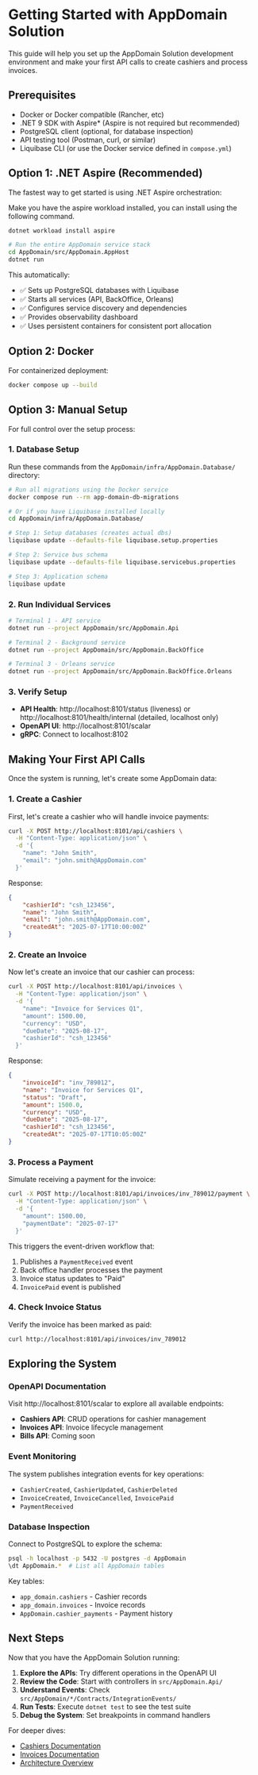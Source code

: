 # Getting Started with AppDomain Solution

This guide will help you set up the AppDomain Solution development environment and make your first API calls to create cashiers and process invoices.

## Prerequisites

-   Docker or Docker compatible (Rancher, etc)
-   .NET 9 SDK with Aspire\* (Aspire is not required but recommended)
-   PostgreSQL client (optional, for database inspection)
-   API testing tool (Postman, curl, or similar)
-   Liquibase CLI (or use the Docker service defined in `compose.yml`)

## Option 1: .NET Aspire (Recommended)

The fastest way to get started is using .NET Aspire orchestration:

Make you have the aspire workload installed, you can install using the following command.

```bash
dotnet workload install aspire
```

```bash
# Run the entire AppDomain service stack
cd AppDomain/src/AppDomain.AppHost
dotnet run
```

This automatically:

-   ✅ Sets up PostgreSQL databases with Liquibase
-   ✅ Starts all services (API, BackOffice, Orleans)
-   ✅ Configures service discovery and dependencies
-   ✅ Provides observability dashboard
-   ✅ Uses persistent containers for consistent port allocation

## Option 2: Docker

For containerized deployment:

```bash
docker compose up --build
```

## Option 3: Manual Setup

For full control over the setup process:

### 1. Database Setup

Run these commands from the `AppDomain/infra/AppDomain.Database/` directory:

```bash
# Run all migrations using the Docker service
docker compose run --rm app-domain-db-migrations

# Or if you have Liquibase installed locally
cd AppDomain/infra/AppDomain.Database/

# Step 1: Setup databases (creates actual dbs)
liquibase update --defaults-file liquibase.setup.properties

# Step 2: Service bus schema
liquibase update --defaults-file liquibase.servicebus.properties

# Step 3: Application schema
liquibase update
```

### 2. Run Individual Services

```bash
# Terminal 1 - API service
dotnet run --project AppDomain/src/AppDomain.Api

# Terminal 2 - Background service
dotnet run --project AppDomain/src/AppDomain.BackOffice

# Terminal 3 - Orleans service
dotnet run --project AppDomain/src/AppDomain.BackOffice.Orleans
```

### 3. Verify Setup

-   **API Health**: http://localhost:8101/status (liveness) or http://localhost:8101/health/internal (detailed, localhost only)
-   **OpenAPI UI**: http://localhost:8101/scalar
-   **gRPC**: Connect to localhost:8102

## Making Your First API Calls

Once the system is running, let's create some AppDomain data:

### 1. Create a Cashier

First, let's create a cashier who will handle invoice payments:

```bash
curl -X POST http://localhost:8101/api/cashiers \
  -H "Content-Type: application/json" \
  -d '{
    "name": "John Smith",
    "email": "john.smith@AppDomain.com"
  }'
```

Response:

```json
{
    "cashierId": "csh_123456",
    "name": "John Smith",
    "email": "john.smith@AppDomain.com",
    "createdAt": "2025-07-17T10:00:00Z"
}
```

### 2. Create an Invoice

Now let's create an invoice that our cashier can process:

```bash
curl -X POST http://localhost:8101/api/invoices \
  -H "Content-Type: application/json" \
  -d '{
    "name": "Invoice for Services Q1",
    "amount": 1500.00,
    "currency": "USD",
    "dueDate": "2025-08-17",
    "cashierId": "csh_123456"
  }'
```

Response:

```json
{
    "invoiceId": "inv_789012",
    "name": "Invoice for Services Q1",
    "status": "Draft",
    "amount": 1500.0,
    "currency": "USD",
    "dueDate": "2025-08-17",
    "cashierId": "csh_123456",
    "createdAt": "2025-07-17T10:05:00Z"
}
```

### 3. Process a Payment

Simulate receiving a payment for the invoice:

```bash
curl -X POST http://localhost:8101/api/invoices/inv_789012/payment \
  -H "Content-Type: application/json" \
  -d '{
    "amount": 1500.00,
    "paymentDate": "2025-07-17"
  }'
```

This triggers the event-driven workflow that:

1. Publishes a `PaymentReceived` event
2. Back office handler processes the payment
3. Invoice status updates to "Paid"
4. `InvoicePaid` event is published

### 4. Check Invoice Status

Verify the invoice has been marked as paid:

```bash
curl http://localhost:8101/api/invoices/inv_789012
```

## Exploring the System

### OpenAPI Documentation

Visit http://localhost:8101/scalar to explore all available endpoints:

-   **Cashiers API**: CRUD operations for cashier management
-   **Invoices API**: Invoice lifecycle management
-   **Bills API**: Coming soon

### Event Monitoring

The system publishes integration events for key operations:

-   `CashierCreated`, `CashierUpdated`, `CashierDeleted`
-   `InvoiceCreated`, `InvoiceCancelled`, `InvoicePaid`
-   `PaymentReceived`

### Database Inspection

Connect to PostgreSQL to explore the schema:

```bash
psql -h localhost -p 5432 -U postgres -d AppDomain
\dt AppDomain.*  # List all AppDomain tables
```

Key tables:

-   `app_domain.cashiers` - Cashier records
-   `app_domain.invoices` - Invoice records
-   `AppDomain.cashier_payments` - Payment history

## Next Steps

Now that you have the AppDomain Solution running:

1. **Explore the APIs**: Try different operations in the OpenAPI UI
2. **Review the Code**: Start with controllers in `src/AppDomain.Api/`
3. **Understand Events**: Check `src/AppDomain/*/Contracts/IntegrationEvents/`
4. **Run Tests**: Execute `dotnet test` to see the test suite
5. **Debug the System**: Set breakpoints in command handlers

For deeper dives:

-   [Cashiers Documentation](/guide/cashiers/)
-   [Invoices Documentation](/guide/invoices/)
-   [Architecture Overview](/arch/)

